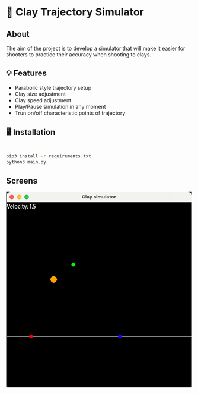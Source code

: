 # 🦆 Clay Trajectory Simulator
## About

The aim of the project is to develop a simulator that will make it easier for shooters to practice their accuracy when shooting to clays.

## 💡 Features

- Parabolic style trajectory setup
- Clay size adjustment
- Clay speed adjustment
- Play/Pause simulation in any moment
- Trun on/off characteristic points of trajectory

## 🖥️ Installation

```sh

pip3 install -r requirements.txt
python3 main.py

```

## Screens

![A test image](images/screen1.png)
